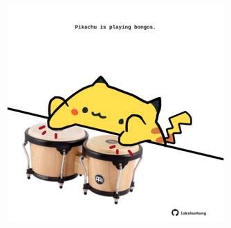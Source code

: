 <!-- built at 22/08/2024, 04:00:54 UTC -->
<p align="center">
  <img width="500" height="500" src="./ReadmeImage.svg">
</p>
